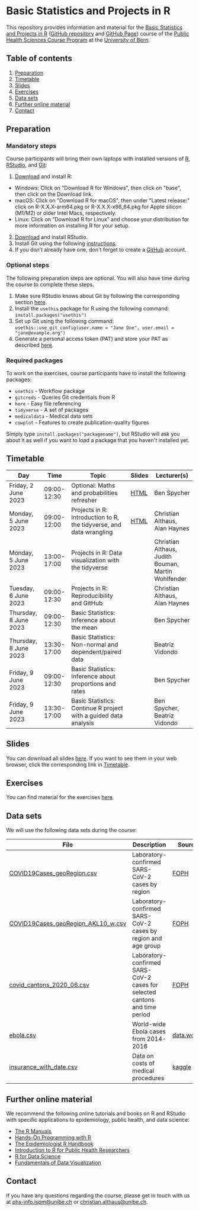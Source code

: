# Basic Statistics and Projects in R

This repository provides information and material for the [Basic Statistics and Projects in R](https://zuw.me/kurse/dt.php?kid=4474) ([GitHub repository](https://github.com/ISPMBern/basic-statistics-and-projects-in-R) and [GitHub Page](https://ispmbern.github.io/basic-statistics-and-projects-in-R)) course of the [Public Health Sciences Course Program](https://www.medizin.unibe.ch/studies/study_programs/phs_course_program) at the [University of Bern](https://www.unibe.ch).

## Table of contents

1. [Preparation](#preparation)
2. [Timetable](#timetable)
3. [Slides](#slides)
4. [Exercises](#exercises)
5. [Data sets](#data-sets)
6. [Further online material](#further-online-material)
7. [Contact](#contact)

## Preparation

### Mandatory steps

Course participants will bring their own laptops with installed versions of [R](https://www.r-project.org), [RStudio](https://posit.co/products/open-source/rstudio), and [Git](https://git-scm.com):

1. [Download](https://cloud.r-project.org) and install R:
 - Windows: Click on "Download R for Windows", then click on "base", then click on the Download link.
 - macOS: Click on "Download R for macOS", then under "Latest release:" click on R-X.X.X-arm64.pkg or R-X.X.X-x86_64.pkg for Apple silicon (M1/M2) or older Intel Macs, respectively.
 - Linux: Click on "Download R for Linux" and choose your distribution for more information on installing R for your setup.
2. [Download](https://posit.co/download/rstudio-desktop) and install RStudio.
3. Install Git using the following [instructions](https://happygitwithr.com/install-git.html).
4. If you don’t already have one, don't forget to create a [GitHub](https://github.com) account.

### Optional steps

The following preparation steps are optional. You will also have time during the course to complete these steps.

1. Make sure RStudio knows about Git by following the corresponding section [here](https://sites.northwestern.edu/researchcomputing/resources/using-git-and-github-with-r-rstudio).
2. Install the `usethis` package for R using the following command: `install.packages("usethis")`
3. Set up Git using the following command:
`usethis::use_git_config(user.name = "Jane Doe", user.email = "jane@example.org")`
4. Generate a personal access token (PAT) and store your PAT as described [here](https://happygitwithr.com/https-pat.html#get-a-pat).

### Required packages

To work on the exercises, course participants have to install the following packages:

- `usethis` - Workflow package
- `gitcreds` - Queries Git credentials from R
- `here` - Easy file referencing
- `tidyverse` - A set of packages
- `medicaldata` - Medical data sets
- `cowplot` - Features to create publication-quality figures

Simply type `install.packages("packagename")`, but RStudio will ask you about it as well if you want to load a package that you haven't installed yet.

## Timetable

Day | Time | Topic | Slides | Lecturer(s)
--- | ---- | ----- | ------ | -----------
Friday, 2 June 2023 | 09:00-12:30 | Optional: Maths and probabilities refresher | [HTML](https://ispmbern.github.io/basic-statistics-and-projects-in-R/products/slides/2023_course_slides_refresher.html) | Ben Spycher
Monday, 5 June 2023 | 09:00-12:00 | Projects in R: Introduction to R, the tidyverse, and data wrangling | [HTML](https://ispmbern.github.io/basic-statistics-and-projects-in-R/products/slides/2023_course_slides_01_wrangling.html) | Christian Althaus, Alan Haynes
Monday, 5 June 2023 | 13:00-17:00 | Projects in R: Data visualization with the tidyverse | | Christian Althaus, Judith Bouman, Martin Wohlfender
Tuesday, 6 June 2023 | 09:00-12:30 | Projects in R: Reproducibility and GitHub | | Christian Althaus, Alan Haynes
Thursday, 8 June 2023 | 09:00-12:30 | Basic Statistics: Inference about the mean | | Ben Spycher
Thursday, 8 June 2023 | 13:30-17:00 | Basic Statistics: Non-normal and dependent/paired data | | Beatriz Vidondo
Friday, 9 June 2023 | 09:00-12:30 | Basic Statistics: Inference about proportions and rates | | Ben Spycher
Friday, 9 June 2023 | 13:30-17:00 | Basic Statistics: Continue R project with a guided data analysis | | Ben Spycher, Beatriz Vidondo

## Slides

You can download all slides [here](https://github.com/ISPMBern/basic-statistics-and-projects-in-R/blob/main/products/slides). If you want to see them in your web browser, click the corresponding link in [Timetable](#timetable).

## Exercises

You can find material for the exercises [here](https://github.com/ISPMBern/basic-statistics-and-projects-in-R/blob/main/products/exercises).

## Data sets

We will use the following data sets during the course:

File | Description | Source | Exercise 
---- | ----------- | ------ | --------
[COVID19Cases_geoRegion.csv](data/raw/COVID19Cases_geoRegion.csv) | Laboratory-confirmed SARS-CoV-2 cases by region | [FOPH](https://www.covid19.admin.ch) | -
[COVID19Cases_geoRegion_AKL10_w.csv](data/raw/COVID19Cases_geoRegion_AKL10_w.csv) | Laboratory-confirmed SARS-CoV-2 cases by region and age group | [FOPH](https://www.covid19.admin.ch) | -
[covid_cantons_2020_06.csv](data/processed/covid_cantons_2020_06.csv) | Laboratory-confirmed SARS-CoV-2 cases for selected cantons and time period | [FOPH](https://www.covid19.admin.ch) | -
[ebola.csv](data/raw/ebola.csv) | World-wide Ebola cases from 2014-2016  | [data.world](https://data.world/brianray/ebola-cases) | 4
[insurance_with_date.csv](data/raw/insurance_with_date.csv) | Data on costs of medical procedures | [kaggle](https://www.kaggle.com/datasets/mirichoi0218/insurance?resource=download) | 5

## Further online material

We recommend the following online tutorials and books on R and RStudio with specific applications to epidemiology, public health, and data science:

- [The R Manuals](https://rstudio.github.io/r-manuals/)
- [Hands-On Programming with R](https://rstudio-education.github.io/hopr)
- [The Epidemiologist R Handbook](https://epirhandbook.com/en/)
- [Introduction to R for Public Health Researchers](https://jhudatascience.org/intro_to_r/index.html)
- [R for Data Science](https://r4ds.had.co.nz)
- [Fundamentals of Data Visualization](https://clauswilke.com/dataviz)

## Contact

If you have any questions regarding the course, please get in touch with us at <phs-info.ispm@unibe.ch> or [christian.althaus@unibe.ch](mailto:phs-info.ispm@unibe.ch).
